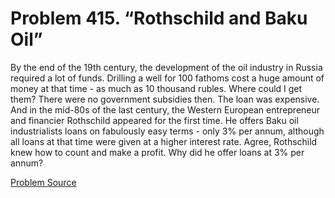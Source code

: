 # Problem 415. “Rothschild and Baku Oil”

By the end of the 19th century, the development of the oil industry in Russia required a lot of funds. Drilling a well for 100 fathoms cost a huge amount of money at that time - as much as 10 thousand rubles. Where could I get them? There were no government subsidies then. The loan was expensive. And in the mid-80s of the last century, the Western European entrepreneur and financier Rothschild appeared for the first time. He offers Baku oil industrialists loans on fabulously easy terms - only 3% per annum, although all loans at that time were given at a higher interest rate. Agree, Rothschild knew how to count and make a profit. Why did he offer loans at 3% per annum?

[Problem Source](https://www.trizland.ru/tasks/1426/)